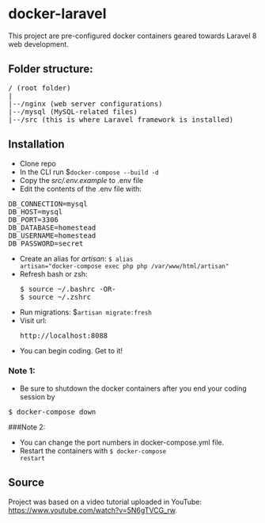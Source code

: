 # docker-laravel

This project are pre-configured docker containers geared towards Laravel 8 web development.

## Folder structure:
<pre>
/ (root folder)
|
|--/nginx (web server configurations)
|--/mysql (MySQL-related files)
|--/src (this is where Laravel framework is installed)
</pre>

## Installation
- Clone repo
- In the CLI run $<code>docker-compose --build -d </code>
- Copy the <em>src/.env.example</em> to .env file
- Edit the contents of the .env file with:
<pre>
DB_CONNECTION=mysql
DB_HOST=mysql
DB_PORT=3306
DB_DATABASE=homestead
DB_USERNAME=homestead
DB_PASSWORD=secret
</pre>
- Create an alias for <em>artisan</em>: <code>$ alias artisan="docker-compose exec php php /var/www/html/artisan"</code>
- Refresh bash or zsh: 
  <pre>
  $ source ~/.bashrc -OR-
  $ source ~/.zshrc
  </pre>
- Run migrations: $<code>artisan migrate:fresh</code>
- Visit url: <pre>http://localhost:8088 </pre>
- You can begin coding. Get to it!

### Note 1:
- Be sure to shutdown the docker containers after you end your coding session by
<pre>$ docker-compose down</pre>

###Note 2:
- You can change the port numbers in docker-compose.yml file.
- Restart the containers with <code>$ docker-compose restart</code>


## Source
Project was based on a video tutorial uploaded in YouTube: https://www.youtube.com/watch?v=5N6gTVCG_rw.

